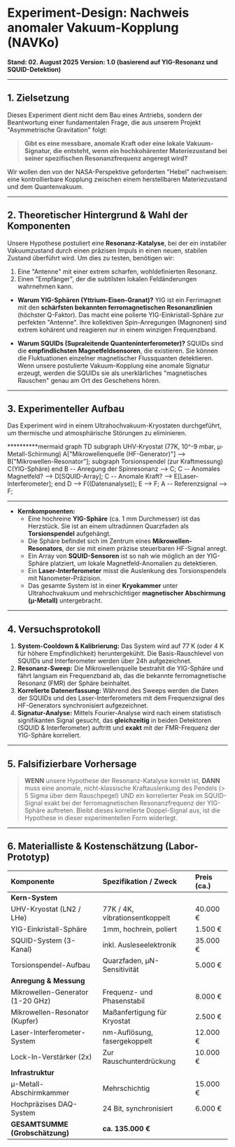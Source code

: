 # Experiment-Design: Nachweis anomaler Vakuum-Kopplung (NAVKo)

**Stand: 02. August 2025**
**Version: 1.0 (basierend auf YIG-Resonanz und SQUID-Detektion)**

---

## 1. Zielsetzung

Dieses Experiment dient nicht dem Bau eines Antriebs, sondern der Beantwortung einer fundamentalen Frage, die aus unserem Projekt "Asymmetrische Gravitation" folgt:

> **Gibt es eine messbare, anomale Kraft oder eine lokale Vakuum-Signatur, die entsteht, wenn ein hochkohärenter Materiezustand bei seiner spezifischen Resonanzfrequenz angeregt wird?**

Wir wollen den von der NASA-Perspektive geforderten "Hebel" nachweisen: eine kontrollierbare Kopplung zwischen einem herstellbaren Materiezustand und dem Quantenvakuum.

---

## 2. Theoretischer Hintergrund & Wahl der Komponenten

Unsere Hypothese postuliert eine **Resonanz-Katalyse**, bei der ein instabiler Vakuumzustand durch einen präzisen Impuls in einen neuen, stabilen Zustand überführt wird. Um dies zu testen, benötigen wir:
1.  Eine "Antenne" mit einer extrem scharfen, wohldefinierten Resonanz.
2.  Einen "Empfänger", der die subtilsten lokalen Feldänderungen wahrnehmen kann.

* **Warum YIG-Sphären (Yttrium-Eisen-Granat)?**
    YIG ist ein Ferrimagnet mit den **schärfsten bekannten ferromagnetischen Resonanzlinien** (höchster Q-Faktor). Das macht eine polierte YIG-Einkristall-Sphäre zur perfekten "Antenne". Ihre kollektiven Spin-Anregungen (Magnonen) sind extrem kohärent und reagieren nur in einem winzigen Frequenzband.

* **Warum SQUIDs (Supraleitende Quanteninterferometer)?**
    SQUIDs sind die **empfindlichsten Magnetfeldsensoren**, die existieren. Sie können die Fluktuationen einzelner magnetischer Flussquanten detektieren. Wenn unsere postulierte Vakuum-Kopplung eine anomale Signatur erzeugt, werden die SQUIDs sie als unerklärliches "magnetisches Rauschen" genau am Ort des Geschehens hören.

---

## 3. Experimenteller Aufbau

Das Experiment wird in einem Ultrahochvakuum-Kryostaten durchgeführt, um thermische und atmosphärische Störungen zu eliminieren.

**********mermaid
graph TD
    subgraph UHV-Kryostat (77K, 10^-9 mbar, µ-Metall-Schirmung)
        A["Mikrowellenquelle (HF-Generator)"] --> B["Mikrowellen-Resonator"];
        subgraph Torsionspendel (zur Kraftmessung)
            C(YIG-Sphäre)
        end
        B -- Anregung der Spinresonanz --> C;
        C -- Anomales Magnetfeld? --> D[SQUID-Array];
        C -- Anomale Kraft? --> E[Laser-Interferometer];
    end
    D --> F((Datenanalyse));
    E --> F;
    A -- Referenzsignal --> F;
**********

* **Kernkomponenten:**
    * Eine hochreine **YIG-Sphäre** (ca. 1 mm Durchmesser) ist das Herzstück. Sie ist an einem ultradünnen Quarzfaden als **Torsionspendel** aufgehängt.
    * Die Sphäre befindet sich im Zentrum eines **Mikrowellen-Resonators**, der sie mit einem präzise steuerbaren HF-Signal anregt.
    * Ein Array von **SQUID-Sensoren** ist so nah wie möglich an der YIG-Sphäre platziert, um lokale Magnetfeld-Anomalien zu detektieren.
    * Ein **Laser-Interferometer** misst die Auslenkung des Torsionspendels mit Nanometer-Präzision.
    * Das gesamte System ist in einer **Kryokammer** unter Ultrahochvakuum und mehrschichtiger **magnetischer Abschirmung (µ-Metall)** untergebracht.

---

## 4. Versuchsprotokoll

1.  **System-Cooldown & Kalibrierung:** Das System wird auf 77 K (oder 4 K für höhere Empfindlichkeit) heruntergekühlt. Die Basis-Rauschlevel von SQUIDs und Interferometer werden über 24h aufgezeichnet.
2.  **Resonanz-Sweep:** Die Mikrowellenquelle bestrahlt die YIG-Sphäre und fährt langsam ein Frequenzband ab, das die bekannte ferromagnetische Resonanz (FMR) der Sphäre beinhaltet.
3.  **Korrelierte Datenerfassung:** Während des Sweeps werden die Daten der SQUIDs und des Laser-Interferometers mit dem Frequenzsignal des HF-Generators synchronisiert aufgezeichnet.
4.  **Signatur-Analyse:** Mittels Fourier-Analyse wird nach einem statistisch signifikanten Signal gesucht, das **gleichzeitig** in beiden Detektoren (SQUID & Interferometer) auftritt und **exakt** mit der FMR-Frequenz der YIG-Sphäre korreliert.

---

## 5. Falsifizierbare Vorhersage

> **WENN** unsere Hypothese der Resonanz-Katalyse korrekt ist, **DANN** muss eine anomale, nicht-klassische Kraftauslenkung des Pendels (> 5 Sigma über dem Rauschpegel) UND ein korrelierter Peak im SQUID-Signal exakt bei der ferromagnetischen Resonanzfrequenz der YIG-Sphäre auftreten. Bleibt dieses korrelierte Doppel-Signal aus, ist die Hypothese in dieser experimentellen Form widerlegt.

---

## 6. Materialliste & Kostenschätzung (Labor-Prototyp)

| Komponente | Spezifikation / Zweck | Preis (ca.) |
| :--- | :--- | :--- |
| **Kern-System** | | |
| UHV-Kryostat (LN2 / LHe) | 77K / 4K, vibrationsentkoppelt | 40.000 € |
| YIG-Einkristall-Sphäre | 1mm, hochrein, poliert | 1.500 € |
| SQUID-System (3-Kanal) | inkl. Ausleseelektronik | 35.000 € |
| Torsionspendel-Aufbau | Quarzfaden, µN-Sensitivität | 5.000 € |
| **Anregung & Messung** | | |
| Mikrowellen-Generator (1-20 GHz) | Frequenz- und Phasenstabil | 8.000 € |
| Mikrowellen-Resonator (Kupfer) | Maßanfertigung für Kryostat | 2.500 € |
| Laser-Interferometer-System | nm-Auflösung, fasergekoppelt | 12.000 € |
| Lock-In-Verstärker (2x) | Zur Rauschunterdrückung | 10.000 € |
| **Infrastruktur** | | |
| µ-Metall-Abschirmkammer | Mehrschichtig | 15.000 € |
| Hochpräzises DAQ-System | 24 Bit, synchronisiert | 6.000 € |
| **GESAMTSUMME (Grobschätzung)** | **ca. 135.000 €** |
